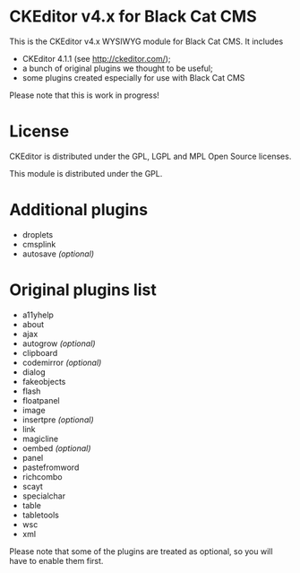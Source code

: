 CKEditor v4.x for Black Cat CMS
===============================

This is the CKEditor v4.x WYSIWYG module for Black Cat CMS. It
includes

* CKEditor 4.1.1 (see http://ckeditor.com/);
* a bunch of original plugins we thought to be useful;
* some plugins created especially for use with Black Cat CMS

Please note that this is work in progress!

# License

CKEditor is distributed under the GPL, LGPL and MPL Open Source licenses.

This module is distributed under the GPL.

# Additional plugins

* droplets
* cmsplink
* autosave _(optional)_

# Original plugins list

* a11yhelp
* about
* ajax
* autogrow _(optional)_
* clipboard
* codemirror _(optional)_
* dialog
* fakeobjects
* flash
* floatpanel
* image
* insertpre _(optional)_
* link
* magicline
* oembed _(optional)_
* panel
* pastefromword
* richcombo
* scayt
* specialchar
* table
* tabletools
* wsc
* xml

Please note that some of the plugins are treated as optional, so you will have
to enable them first.
